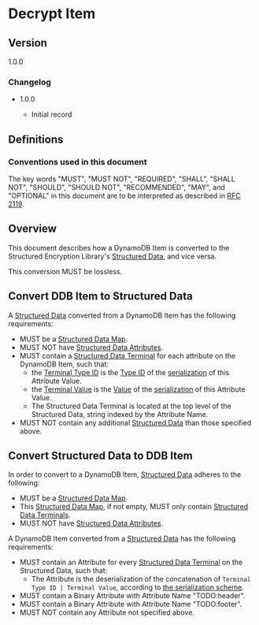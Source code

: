 [//]: # "Copyright Amazon.com Inc. or its affiliates. All Rights Reserved."
[//]: # "SPDX-License-Identifier: CC-BY-SA-4.0"

# Decrypt Item

## Version

1.0.0

### Changelog

- 1.0.0

  - Initial record

## Definitions

### Conventions used in this document

The key words "MUST", "MUST NOT", "REQUIRED", "SHALL", "SHALL NOT", "SHOULD", "SHOULD NOT", "RECOMMENDED", "MAY", and "OPTIONAL"
in this document are to be interpreted as described in [RFC 2119](https://tools.ietf.org/html/rfc2119).

## Overview

This document describes how a DynamoDB Item is converted
to the Structured Encryption Library's [Structured Data](../structured-encryption/structures.md#structured-data),
and vice versa.

This conversion MUST be lossless.

## Convert DDB Item to Structured Data

A [Structured Data](../structured-encryption/structures.md#structured-data)
converted from a DynamoDB Item has the following requirements:
- MUST be a [Structured Data Map](../structured-encryption/structures.md#structured-data-map).
- MUST NOT have [Structured Data Attributes](../structured-encryption/structures.md#structured-data-attributes).
- MUST contain a [Structured Data Terminal](../structured-encryption/structures.md#structured-data-terminal)
  for each attribute on the DynamoDB Item,
  such that:
  - the [Terminal Type ID](../structured-encryption/structures.md#terminal-type-id)
    is the [Type ID](./ddb-attribute-serialization.md#type-id) of the [serialization](./ddb-attribute-serialization.md) of this Attribute Value.
  - the [Terminal Value](../structured-encryption/structures.md#termin-value)
    is the [Value](./ddb-attribute-serialization.md#type-id) of the [serialization](./ddb-attribute-serialization.md) of this Attribute Value.
  - The Structured Data Terminal is located at the top level of the Structured Data,
    string indexed by the Attribute Name.
- MUST NOT contain any additional [Structured Data](../structured-encryption/structures.md#structured-data)
  than those specified above.

## Convert Structured Data to DDB Item

In order to convert to a DynamoDB Item,
[Structured Data](../structured-encryption/structures.md#structured-data)
adheres to the following:
- MUST be a [Structured Data Map](../structured-encryption/structures.md#structured-data-map).
- This [Structured Data Map](../structured-encryption/structures.md#structured-data-map),
  if not empty,
  MUST only contain [Structured Data Terminals](../structured-encryption/structures.md#structured-data-terminal).
- MUST NOT have [Structured Data Attributes](../structured-encryption/structures.md#structured-data-attributes).

A DynamoDB Item converted from a
[Structured Data](../structured-encryption/structures.md#structured-data)
has the following requirements:
- MUST contain an Attribute for every [Structured Data Terminal](../structured-encryption/structures.md#structured-data-terminal)
  on the Structured Data,
  such that:
  - The Attribute is the deserialization of the concatenation of
    `Terminal Type ID | Terminal Value`,
    according to [the serialization scheme](./ddb-attribute-serialization.md).
- MUST contain a Binary Attribute with Attribute Name "TODO:header".
- MUST contain a Binary Attribute with Attribute Name "TODO:footer".
- MUST NOT contain any Attribute not specified above.
